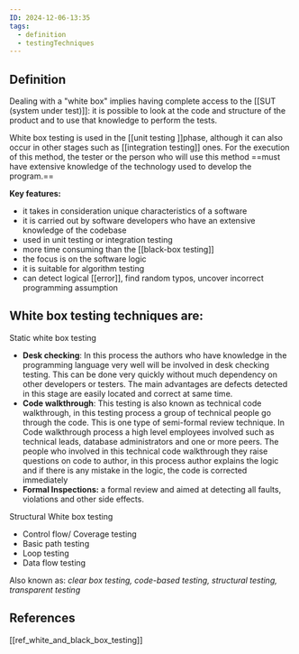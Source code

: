 ```yaml
---
ID: 2024-12-06-13:35
tags:
  - definition
  - testingTechniques
---
```

## Definition

Dealing with a "white box" implies having complete access to the [[SUT (system under test)]]: it is possible to look at the code and structure of the product and to use that knowledge to perform the tests.

White box testing is used in the [[unit testing ]]phase, although it can also occur in other stages such as [[integration testing]] ones. For the execution of this method, the tester or the person who will use this method ==must have extensive knowledge of the technology used to develop the program.==

**Key features:**
- it takes in consideration unique characteristics of a software
- it is carried out by software developers who have an extensive knowledge of the codebase
- used in unit testing or integration testing
- more time consuming than the [[black-box testing]]
- the focus is on the software logic
- it is suitable for algorithm testing
- can detect logical [[error]], find random typos, uncover incorrect programming assumption

## White box testing techniques are:

Static white box testing
- **Desk checking**: In this process the authors who have knowledge in the programming language very well will be involved in desk checking testing. This can be done very quickly without much dependency on other developers or testers. The main advantages are defects detected in this stage are easily located and correct at same time. 
- **Code walkthrough**: This testing is also known as technical code walkthrough, in this testing process a group of technical people go through the code. This is one type of semi-formal review technique. In Code walkthrough process a high level employees involved such as technical leads, database administrators and one or more peers. The people who involved in this technical code walkthrough they raise questions on code to author, in this process author explains the logic and if there is any mistake in the logic, the code is corrected immediately
- **Formal Inspections:** a formal review and aimed at detecting all faults, violations and other side effects.

Structural White box testing
- Control flow/ Coverage testing
- Basic path testing
- Loop testing
- Data flow testing 

Also known as: *clear box testing, code-based testing, structural testing, transparent testing*
## References
[[ref_white_and_black_box_testing]]
